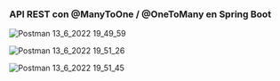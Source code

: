 
### API REST con @ManyToOne / @OneToMany en Spring Boot

![Postman 13_6_2022 19_49_59](https://user-images.githubusercontent.com/88462536/173464018-77e50d0a-deb3-4949-857f-fd120555fdfd.png)

![Postman 13_6_2022 19_51_26](https://user-images.githubusercontent.com/88462536/173464039-17f03a8b-a3f8-46f0-a20d-209d311463ef.png)

![Postman 13_6_2022 19_51_45](https://user-images.githubusercontent.com/88462536/173464051-512242ab-2338-46c4-8730-d4833841f576.png)

